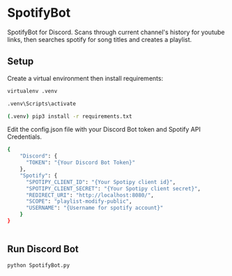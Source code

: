 # SpotifyBot
SpotifyBot for Discord. Scans through current channel's history for youtube links, then searches spotify for song titles and creates a playlist.


## Setup
Create a virtual environment then install requirements:
```bash
virtualenv .venv

.venv\Scripts\activate

(.venv) pip3 install -r requirements.txt
```
Edit the config.json file with your Discord Bot token and Spotify API Credentials.
```bash
{
    "Discord": {
      "TOKEN": "{Your Discord Bot Token}"
    },
    "Spotify": {
      "SPOTIPY_CLIENT_ID": "{Your Spotipy client id}",
      "SPOTIPY_CLIENT_SECRET": "{Your Spotipy client secret}",
      "REDIRECT_URI": "http://localhost:8080/",
      "SCOPE": "playlist-modify-public",
      "USERNAME": "{Username for spotify account}"
    }
}
  
```

## Run Discord Bot
```bash
python SpotifyBot.py
```